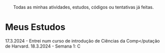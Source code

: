<ms />
<p align='center'>
  Todas as minhas atividades, estudos, códigos ou tentativas já feitas.
  <ms />
</p>

# Meus Estudos

17.3.2024 - Entrei num curso de introdução de Ciências da Comp</putação de Harvard.
18.3.2024 - Semana 1: C
